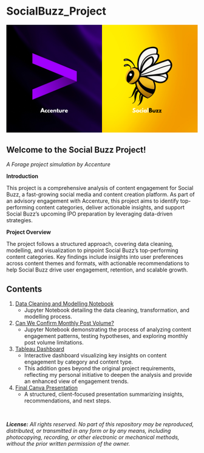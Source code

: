 # SocialBuzz_Project

![Logos](Resources/accenture_socialbuzz.png)

## Welcome to the Social Buzz Project!
*A Forage project simulation by Accenture*

**Introduction**

This project is a comprehensive analysis of content engagement for Social Buzz, a fast-growing social media and content creation platform. As part of an advisory engagement with Accenture, this project aims to identify top-performing content categories, deliver actionable insights, and support Social Buzz’s upcoming IPO preparation by leveraging data-driven strategies.

**Project Overview**

The project follows a structured approach, covering data cleaning, modelling, and visualization to pinpoint Social Buzz’s top-performing content categories. Key findings include insights into user preferences across content themes and formats, with actionable recommendations to help Social Buzz drive user engagement, retention, and scalable growth.

## Contents

1. [Data Cleaning and Modelling Notebook](Resources/SocialBuzz_Jupyter_Notebook.ipynb)
    * Jupyter Notebook detailing the data cleaning, transformation, and modelling process.
2. [Can We Confirm Monthly Post Volume?](Resources/Test_Case.ipynb)
    * Jupyter Notebook demonstrating the process of analyzing content engagement patterns, testing hypotheses, and exploring monthly post volume limitations.
3. [Tableau Dashboard](https://public.tableau.com/app/profile/dane.tipene/viz/SocialBuzzProject_17304423444760/DashboardHome#1)
    * Interactive dashboard visualizing key insights on content engagement by category and content type.
    * This addition goes beyond the original project requirements, reflecting my personal initiative to deepen the analysis and provide an enhanced view of engagement trends.
4. [Final Canva Presentation](https://www.canva.com/design/DAGVBjB5Vk8/njugTRNAlLoDeBhOs0k2Nw/view?utm_content=DAGVBjB5Vk8&utm_campaign=designshare&utm_medium=link&utm_source=editor)
    * A structured, client-focused presentation summarizing insights, recommendations, and next steps.

<br>

***License:*** *All rights reserved. No part of this repository may be reproduced, distributed, or transmitted in any form or by any means, including photocopying, recording, or other electronic or mechanical methods, without the prior written permission of the owner.*
